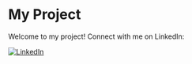 # My Project

Welcome to my project! Connect with me on LinkedIn:

[![LinkedIn](https://img.shields.io/badge/LinkedIn-Connect-blue)](https://bit.ly/4cJQSb3)
